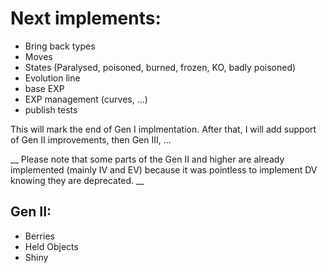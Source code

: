 # Next implements:

* Bring back types
* Moves
* States (Paralysed, poisoned, burned, frozen, KO, badly poisoned)
* Evolution line
* base EXP
* EXP management (curves, ...)
* publish tests

This will mark the end of Gen I implmentation. After that, I will add support of Gen II improvements, then Gen III, ...

__ Please note that some parts of the Gen II and higher are already implemented (mainly IV and EV) because it was pointless to implement DV knowing they are deprecated. __

## Gen II:

* Berries
* Held Objects
* Shiny
